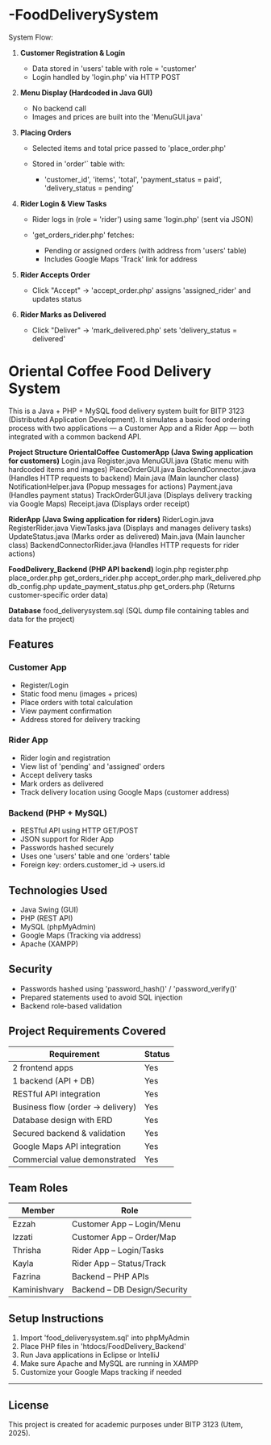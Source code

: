 # -FoodDeliverySystem

System Flow:

1. **Customer Registration & Login**

   * Data stored in 'users' table with role = 'customer'
   * Login handled by 'login.php' via HTTP POST

2. **Menu Display (Hardcoded in Java GUI)**

   * No backend call
   * Images and prices are built into the 'MenuGUI.java'

3. **Placing Orders**

   * Selected items and total price passed to 'place_order.php'
   * Stored in 'order'` table with:

     * 'customer_id', 'items', 'total', 'payment_status = paid', 'delivery_status = pending'

4. **Rider Login & View Tasks**

   * Rider logs in (role = 'rider') using same 'login.php' (sent via JSON)
   * 'get_orders_rider.php' fetches:

     * Pending or assigned orders (with address from 'users' table)
     * Includes Google Maps 'Track' link for address

5. **Rider Accepts Order**

   * Click "Accept" → 'accept_order.php' assigns 'assigned_rider' and updates status

6. **Rider Marks as Delivered**

   * Click "Deliver" → 'mark_delivered.php' sets 'delivery_status = delivered'

# Oriental Coffee Food Delivery System

This is a Java + PHP + MySQL food delivery system built for BITP 3123 (Distributed Application Development). It simulates a basic food ordering process with two applications — a Customer App and a Rider App — both integrated with a common backend API.


**Project Structure OrientalCoffee**
**CustomerApp (Java Swing application for customers)**
Login.java
Register.java
MenuGUI.java (Static menu with hardcoded items and images)
PlaceOrderGUI.java
BackendConnector.java (Handles HTTP requests to backend)
Main.java (Main launcher class)
NotificationHelper.java (Popup messages for actions)
Payment.java (Handles payment status)
TrackOrderGUI.java (Displays delivery tracking via Google Maps)
Receipt.java (Displays order receipt)

**RiderApp (Java Swing application for riders)**
RiderLogin.java
RegisterRider.java
ViewTasks.java (Displays and manages delivery tasks)
UpdateStatus.java (Marks order as delivered)
Main.java (Main launcher class)
BackendConnectorRider.java (Handles HTTP requests for rider actions)

**FoodDelivery_Backend (PHP API backend)**
login.php
register.php
place_order.php
get_orders_rider.php
accept_order.php
mark_delivered.php
db_config.php
update_payment_status.php
get_orders.php (Returns customer-specific order data)

**Database**
food_deliverysystem.sql (SQL dump file containing tables and data for the project)


##  Features

### Customer App
- Register/Login
- Static food menu (images + prices)
- Place orders with total calculation
- View payment confirmation
- Address stored for delivery tracking

### Rider App
- Rider login and registration
- View list of 'pending' and 'assigned' orders
- Accept delivery tasks
- Mark orders as delivered
- Track delivery location using Google Maps (customer address)

### Backend (PHP + MySQL)
- RESTful API using HTTP GET/POST
- JSON support for Rider App
- Passwords hashed securely
- Uses one 'users' table and one 'orders' table
- Foreign key: orders.customer_id → users.id

##  Technologies Used
- Java Swing (GUI)
- PHP (REST API)
- MySQL (phpMyAdmin)
- Google Maps (Tracking via address)
- Apache (XAMPP)

##  Security
- Passwords hashed using 'password_hash()' / 'password_verify()'
- Prepared statements used to avoid SQL injection
- Backend role-based validation

##  Project Requirements Covered

| Requirement                         | Status  |
|-------------------------------------|---------|
| 2 frontend apps                     | Yes     |
| 1 backend (API + DB)                | Yes     |
| RESTful API integration             | Yes     |
| Business flow (order → delivery)    | Yes     |
| Database design with ERD            | Yes     |
| Secured backend & validation        | Yes     |
| Google Maps API integration         | Yes     |
| Commercial value demonstrated       | Yes     |

##  Team Roles

| Member       | Role                         |
|--------------|------------------------------|
| Ezzah        | Customer App – Login/Menu    |
| Izzati       | Customer App – Order/Map     |
| Thrisha      | Rider App – Login/Tasks      |
| Kayla        | Rider App – Status/Track     |
| Fazrina      | Backend – PHP APIs           |
| Kaminishvary | Backend – DB Design/Security |

##  Setup Instructions

1. Import 'food_deliverysystem.sql' into phpMyAdmin
2. Place PHP files in 'htdocs/FoodDelivery_Backend'
3. Run Java applications in Eclipse or IntelliJ
4. Make sure Apache and MySQL are running in XAMPP
5. Customize your Google Maps tracking if needed

---

##  License

This project is created for academic purposes under BITP 3123 (Utem, 2025).

